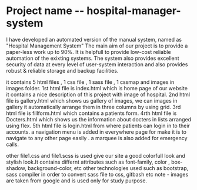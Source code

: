 # Project name -- hospital-manager-system
I have developed an automated version of the manual system, named as "Hospital Management System"
The main aim of our project is to provide a paper-less work up to 90%. 
It is helpfull to provide low-cost reliable automation of the exixting systems.
The system also provides excellent security of data at every level of user-system interaction and also provides robust & reliable
storage and backup facilities. 
	
it contains 5 html files , 1 css file , 1 sass file , 1 cssmap and images in images folder.
1st html file is index.html which is home page of our website it contains a nice description of this project with image of 
hospital.
2nd html file is gallery.html which shows us gallery of images, we can images in gallery it automatically arrange them in
 three columns by using grid.
3rd html file is fillform.html which contains a patients form.
4rth html file is Docters.html which shows us the information about docters in lists arranged using flex.
5th html file is login.html from where patients can login in to their accounts. 
a navigation menu is added in everywhere page for make it is to navigate to any other page easily .
a marquee is also added for emergency calls.

other file1.css and file1.scss is used give our site a good colorfull look and stylish look.It contains differnt attributes
 such as font-family, color , 
box-shadow, background-color, etc
other technologies used such as  bootstrap, sass compiler in order to convert sass file to css, gitbash etc
note - images are taken from google and is used only for study purpose.
 
